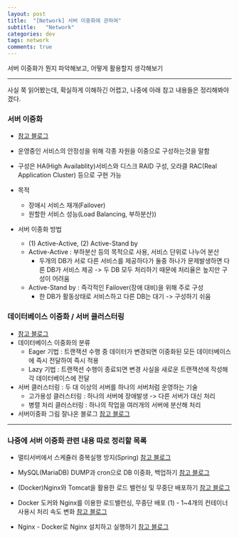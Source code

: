 ```yaml
---
layout: post
title:  "[Network] 서버 이중화에 관하여"
subtitle:   "Network"
categories: dev
tags: network
comments: true
---
```


서버 이중화가 뭔지 파악해보고, 어떻게 활용할지 생각해보기

---

사실 쭉 읽어봤는데, 확실하게 이해하긴 어렵고, 나중에 아래 참고 내용들은 정리해봐야겠다.
  
### 서버 이중화
- [참고 블로그](https://lipcoder.tistory.com/523)
- 운영중인 서비스의 안정성을 위해 각종 자원을 이중으로 구성하는것을 말함
- 구성은 HA(High Availablity)서비스와 디스크 RAID 구성, 오라클 RAC(Real Application Cluster) 등으로 구현 가능
  
- 목적
    - 장애시 서비스 재개(Failover)
    - 원할한 서비스 성능(Load Balancing, 부하분산))
  
- 서버 이중화 방법
    - (1) Active-Active, (2) Active-Stand by
    - Active-Active : 부하분산 등의 목적으로 사용, 서비스 단위로 나누어 분산
        - 두개의 DB가 서로 다른 서비스를 제공하다가 둘중 하나가 문제발생하면 다른 DB가 서비스 제공 -> 두 DB 모두 처리하기 때문에 처리율은 높지만 구성이 어려움
    - Active-Stand by : 즉각적인 Failover(장애 대비)을 위해 주로 구성
        - 한 DB가 활동상태로 서비스하고 다른 DB는 대기 -> 구성하기 쉬움
  
### 데이터베이스 이중화 / 서버 클러스터링
- [참고 블로그](https://wook-2124.tistory.com/342)
- 데이터베이스 이중화의 분류
    - Eager 기법 : 트랜잭션 수행 중 데이터가 변경되면 이중화된 모든 데이터베이스에 즉시 전달하여 즉시 적용
    - Lazy 기법 : 트랜잭션 수행이 종료되면 변경 사실을 새로운 트랜잭션에 작성해 각 데이터베이스에 전달
- 서버 클러스터링 : 두 대 이상의 서버를 하나의 서버처럼 운영하는 기술
    - 고가용성 클러스터링 : 하나의 서버에 장애발생 -> 다른 서버가 대신 처리
    - 병렬 처리 클러스터링 : 하나의 작업을 여러개의 서버에 분산해 처리
- 서버이중화 그림 잘나온 블로그 [참고 블로그](https://travislife.tistory.com/47)

---

### 나중에 서버 이중화 관련 내용 따로 정리할 목록
  
- 멀티서버에서 스케쥴러 중복실행 방지(Spring) [참고 블로그](https://steady-snail.tistory.com/174)
    
- MySQL(MariaDB) DUMP과 cron으로 DB 이중화, 백업하기 [참고 블로그](https://danidani-de.tistory.com/20)
  
- (Docker)Nginx와 Tomcat을 활용한 로드 밸런싱 및 무중단 배포하기 [참고 블로그](https://sang12.co.kr/215/%28Docker%29Nginx%EC%99%80-Tomcat%EC%9D%84-%ED%99%9C%EC%9A%A9%ED%95%9C-%EB%A1%9C%EB%93%9C-%EB%B0%B8%EB%9F%B0%EC%8B%B1-%EB%B0%8F-%EB%AC%B4%EC%A4%91%EB%8B%A8-%EB%B0%B0%ED%8F%AC%ED%95%98%EA%B8%B0)
  
- Docker 도커와 Nginx를 이용한 로드밸런싱, 무중단 배포 (1) - 1~4개의 컨테이너 사용시 처리 속도 변화 [참고 블로그](https://iwantadmin.tistory.com/275)
  
- Nginx - Docker로 Nginx 설치하고 실행하기 [참고 블로그](https://gymcoding.github.io/2020/10/15/nginx-docker-based/)